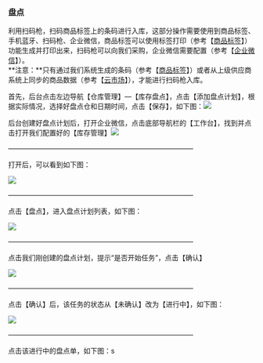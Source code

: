 ### 盘点

利用扫码枪，扫码商品标签上的条码进行入库，这部分操作需要使用到商品标签、手机蓝牙、扫码枪、企业微信，商品标签可以使用标签打印（参考【[商品标签](/标签/shang-pin-biao-qian.md)】）功能生成并打印出来，扫码枪可以向我们采购，企业微信需要配置（参考【[企业微信](/wei-xin-he-qi-ye-wei-xin.md)】）。  
**注意：**只有通过我们系统生成的条码（参考【[商品标签](/标签/shang-pin-biao-qian.md)】）或者从上级供应商系统上同步的商品数据（参考【[云市场](/yun-shi-chang.md)】），才能进行扫码枪入库。

首先，后台点击左边导航【仓库管理】—【库存盘点】，点击【添加盘点计划】，根据实际情况，选择好盘点仓和日期时间，点击【保存】，如下图：![](/assets/pd-1.png)

后台创建好盘点计划后，打开企业微信，点击底部导航栏的【工作台】，找到并点击打开我们配置好的【库存管理】![](/assets/smqrk-1.png)

———————————————————————————

打开后，可以看到如下图：

![](/assets/smqrk-2.png)

———————————————————————————

点击【盘点】，进入盘点计划列表，如下图：

![](/assets/pd-2.png)

———————————————————————————

点击我们刚创建的盘点计划，提示“是否开始任务”，点击【确认】

![](/assets/pd-4.png)

———————————————————————————

点击【确认】后，该任务的状态从【未确认】改为【进行中】，如下图：

![](/assets/pd-5.png)

———————————————————————————

点击该进行中的盘点单，如下图：s

